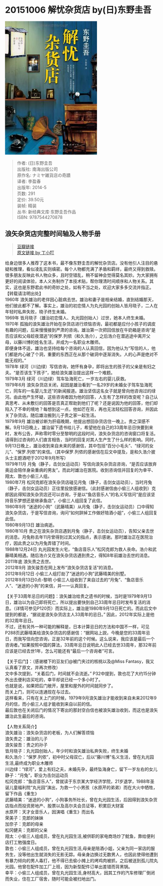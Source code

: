 # 20151006 解忧杂货店 by(日)东野圭吾
![封面](https://raw.githubusercontent.com/zzTonyQzz/readding-notes/master/images/20151006%20%E8%A7%A3%E5%BF%A7%E6%9D%82%E8%B4%A7%E5%BA%97%20by(%E6%97%A5)%E4%B8%9C%E9%87%8E%E5%9C%AD%E5%90%BE.jpg)
> 作者: (日)东野圭吾  
出版社: 南海出版公司  
原作名: ナミヤ雑貨店の奇蹟  
译者: 李盈春  
出版年: 2014-5  
页数: 291  
定价: 39.50元  
装帧: 精装  
丛书: 新经典文库·东野圭吾作品  
ISBN: 9787544270878  

## 浪矢杂货店完整时间轴及人物手册
> [豆瓣链接](http://book.douban.com/subject/25862578/)  
> [原文链接 by 丁小叮](http://book.douban.com/review/7362523/)  

给身边很多人推荐了这本书，最不像东野圭吾的解忧杂货店。没有他引人注目的悬疑和推理，看似凌乱实则缜密。每个人物都充满了矛盾和羁绊，最终又得到救赎。很多朋友反映此书人物众多，且时空错乱，稍不留神会觉得莫名其妙。为大家拥有更好的阅读体验，本人义务制作了本技术贴，帮你理清时间顺序和人物关系。其实，这也是东野君此书的奇妙之处，如有不当之处，欢迎大家多多交流并指正。【转载请注明出处】  
1960年 浪矢雄治的老伴因心脏病去世。雄治和妻子是相亲结婚，直到结婚那天，他们彼此都不了解。事实上，雄治的初恋情人为丸光园的创始人皆月晓子，二人在年轻时私奔失败，晓子终生未婚。  
1969年 皆月晓子（雄治初恋情人、丸光园创始人）过世，她本人终生未婚。  
1970年 孤独的浪矢雄治开始在杂货店进行烦恼咨询，最初都是应付小孩子的调皮有趣的问题，后来慢慢接到严肃的咨询。雄治第一次把回信放在牛奶箱是咨询“是否应该和父母趁夜潜逃”的保罗.列侬（和久浩介），之后浩介在潜逃途中离开父母，以藤川博的姓名生活，并成为一名职业木雕师。   
即便身体不适，雄治也坚持给每个咨询的人认真回信，因为他认为“写信的人，他们都是内心破了个洞，重要的东西正在从那个破洞中逐渐消失。人的心声是绝对不能无视的。”   
1978年 绿河（川边绿）写信咨询，她怀有身孕，即将出生的孩子的父亲是有妇之夫。“是否该生下孩子”，她给浪矢雄治提出这样一个难题。  
1979年3月 绿河（川边绿）驾车坠海死亡，一岁左右的婴儿获救。  
1979年6月 浪矢杂货店关闭，起因是雄治看到“一名29岁的未婚女子驾车坠海死亡，同车的一名婴儿生还”的新闻报道。雄治坚信这名女子就是曾向他咨询过的绿河。由此他产生怀疑，这些咨询者因为他的回答，人生有了怎样的改变呢？自己认真思考、从未敷衍的回答是否真正帮助到他们了呢？还是说因为他的回答，他们却陷入了不幸的境地？每想到这一点，他如芒在背，再也无法轻松回答咨询，并因此关了杂货店。随后雄治搬到儿子贵之家一起生活。   
1979年9月 雄治被诊断为肝癌晚期，他提出想回杂货店住一晚上。贵之深感不解。9月13日晚上，雄治留下遗书给儿子，希望他在自己的33周年忌日快要到来时，发布公告，声称零时零分至黎明的这段时间，浪矢杂货店的咨询窗口将复活。请得到过咨询的人们直言相告，当时的回复对其人生产生了什么样的影响。同时，9月13日晚上，雄治收到来自未来的感谢信，其中包括“百分小毛头”、“绿河的女儿”、“保罗.列侬”的来信。（其中保罗.列侬的感谢信在后文中提及，是和久浩介披头士主题酒吧于2012年9月所写）   
1979年11月 月兔（静子，击剑女运动员）写信向浪矢杂货店咨询，“是否应该放弃奥运会陪伴身染重病的男友”。而此时雄治在医院。收到咨询信并回复的为幸平、翔太、敦也小偷三人组。   
1980年7月 松冈克郎在浪矢杂货店碰见月兔（静子，击剑女运动员），当时月兔（静子，击剑女运动员）正往里投放感谢信。（此封感谢信由小偷三人组收到）克郎因此得知浪矢杂货店还可以咨询，于是以“鱼店音乐人”的名义写信问“是应该坚持音乐梦想还是继承鱼店”，小偷三人组回复了此信。   
1980年9月 “迷途的小狗”（武藤晴美）从月兔（静子，击剑女运动员）口中得知浪矢杂货店，于是写信咨询，询问“如何辞掉工作做好陪酒小姐”，小偷三人组回复此信。   
1980年9月13日 雄治病逝。   
1980年10月 贵之在浪矢杂货店遇到月兔（静子，击剑女运动员），告知父亲去世的消息。月兔称去年11月曾得到过其父的指点，表示感谢。那时雄治正在医院治疗，因此贵之以为月兔弄错了时间。   
1988年12月24日 丸光园发生火宅，“鱼店音乐人”松冈克郎为救人丧命。浩介和武藤晴美相遇。随后浩介又在浪矢杂货店遇到贵之，得知8年前雄治去世的消息。   
2011年底 浪矢贵之去世。   
2012年9月 浪矢骏吾在网上发布“浪矢杂货店复活”的消息。   
2012年9月12日 小偷三人组打劫了“迷途的小狗”武藤晴美的别墅。   
2012年9月13日0点-黎明 小偷三人组收到了来自过去的“月兔”、“鱼店音乐人”、“迷途的小狗”的来信，并一一认真回复。   

【关于33周年忌日的问题】：浪矢雄治给贵之遗书的时候，当时是1979年9月13日，雄治以为自己即将死亡，所以提出要快到自己33周年忌日时发布复活的消息。（详情可参见P120页）而实际上，雄治是1980年9月13日死亡的。而此后文中提到的都是，“据说是浪矢杂货店主人33周年的忌日。” 因此，2012年实际上是他的32周年忌日。   
不过，还有另外一种可能的解释是，日本计算忌日的方法和中国不一样，可见P288页武藤晴美给浪矢杂货店的感谢信：“据网站上説，今晚是您的33周年忌日，而我写信向您咨询，正是32年前的这个时候。这么说来，我应该是最后一个咨询者。”如果按照中国的算法，33周年忌日说明此人已经去世33周年，那32年前应该是已经去世1年，怎么可能还有“最后一个咨询者”可言。   

【关于后门】：（感谢楼下的豆友们@被门夹过的核桃以及@Miss Fantasy，我又认真看了原文，并再次修改）   
文中多次提到，“关着后门，时间就不会流逝。” P32中提到，敦也花了大约15分钟外出去便利店买吃的，幸平却说已经一个多小时了。   
也就是说，如果把后门敞开，屋里和屋外的时间就同步了。     
而关上门，则可以连通现在与过去。   
这样看来，只有在关上门的时候，1979年9月浪矢雄治才能收到来自未来2012年9月的信，而小偷三人组才能收到来自以前的信。   
最后敦也在关闭后门的情况下寄出的那封空白信也被浪矢雄治收到，而这也是浪矢雄治此生最后的咨询。     

【人物关系简介】   
浪矢雄治：浪矢杂货店的老板，为人们解答烦恼   
浪矢贵之：雄治的儿子   
浪矢骏吾：贵之的孙子   
皆月晓子：丸光园创始人，年少时和浪矢雄治私奔失败，终生未婚   
和久浩介：“保罗.列侬”，初中时父母双亡，后以“藤川博”名义生活，曾在丸光园生活,最终成为职业木雕师   
川边绿：“绿河”，爱上有妇之夫，未婚先孕，最终坠海身亡，留下一岁左右的女儿   
静子：“月兔”，职业为击剑运动员   
松冈克郎：“鱼店音乐人”，曾就读于东京某大学经济学院，21岁退学，1988年圣诞儿童福利院“丸光园”演出，为救一个小男孩（水原芹的弟弟）而在大火中牺牲，留下作品《重生》   
武藤晴美：“迷途的小狗”，小狗事务所社长，曾在丸光园生活，后因得到浪矢杂货店指点而投资房地产、股票以及高尔夫会员证等，积累巨大财富   
水原芹：天才女音乐人，因演唱《重生》而出名   
荣美子：克郎的妹妹   
加奈子：克郎的母亲   
松冈健夫：克郎的父亲   
翔太：小偷三人组成员，曾在丸光园生活,被供职的家电商场炒了鱿鱼，靠给便利店打工勉强度日。   
敦也：小偷三人组成员，曾在丸光园生活,母亲是陪酒小姐，父亲为同一家店的服务生，没等他出生就消失的无影无踪。母亲身边换过无数男人，也因此使得他遭到有暴力倾向的男人毒打，他不得已去偷小摊上的烤鸡肉被抓，之后被送到孤儿院丸光园。他曾在配件加工厂上班，因为新型配件订单出差错而背黑锅。   
幸平：小偷三人组成员，曾在丸光园生活,身材高大，因其工作的汽车修理厂倒闭而失业，住在工厂宿舍，随时可能会被扫地出门。   

